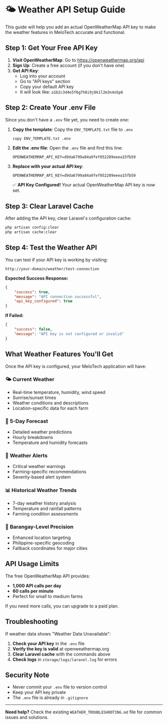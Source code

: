 # 🌤️ Weather API Setup Guide

This guide will help you add an actual OpenWeatherMap API key to make the weather features in MeloTech accurate and functional.

## Step 1: Get Your Free API Key

1. **Visit OpenWeatherMap**: Go to https://openweathermap.org/api
2. **Sign Up**: Create a free account (if you don't have one)
3. **Get API Key**: 
   - Log into your account
   - Go to "API keys" section
   - Copy your default API key
   - It will look like: `a1b2c3d4e5f6g7h8i9j0k1l2m3n4o5p6`

## Step 2: Create Your .env File

Since you don't have a `.env` file yet, you need to create one:

1. **Copy the template**: Copy the `ENV_TEMPLATE.txt` file to `.env`
   ```bash
   copy ENV_TEMPLATE.txt .env
   ```

2. **Edit the .env file**: Open the `.env` file and find this line:
   ```
   OPENWEATHERMAP_API_KEY=d9da6799a84a9fef052289eeea15fb59
   ```

3. **Replace with your actual API key**:
   ```
   OPENWEATHERMAP_API_KEY=d9da6799a84a9fef052289eeea15fb59
   ```
   ✅ **API Key Configured!** Your actual OpenWeatherMap API key is now set.

## Step 3: Clear Laravel Cache

After adding the API key, clear Laravel's configuration cache:

```bash
php artisan config:clear
php artisan cache:clear
```

## Step 4: Test the Weather API

You can test if your API key is working by visiting:
```
http://your-domain/weather/test-connection
```

**Expected Success Response:**
```json
{
    "success": true,
    "message": "API connection successful",
    "api_key_configured": true
}
```

**If Failed:**
```json
{
    "success": false,
    "message": "API key is not configured or invalid"
}
```

## What Weather Features You'll Get

Once the API key is configured, your MeloTech application will have:

### 🌤️ **Current Weather**
- Real-time temperature, humidity, wind speed
- Sunrise/sunset times
- Weather conditions and descriptions
- Location-specific data for each farm

### 📅 **5-Day Forecast**
- Detailed weather predictions
- Hourly breakdowns
- Temperature and humidity forecasts

### 🚨 **Weather Alerts**
- Critical weather warnings
- Farming-specific recommendations
- Severity-based alert system

### 📊 **Historical Weather Trends**
- 7-day weather history analysis
- Temperature and rainfall patterns
- Farming condition assessments

### 🎯 **Barangay-Level Precision**
- Enhanced location targeting
- Philippine-specific geocoding
- Fallback coordinates for major cities

## API Usage Limits

The free OpenWeatherMap API provides:
- **1,000 API calls per day**
- **60 calls per minute**
- Perfect for small to medium farms

If you need more calls, you can upgrade to a paid plan.

## Troubleshooting

If weather data shows "Weather Data Unavailable":

1. **Check your API key** in the `.env` file
2. **Verify the key is valid** at openweathermap.org
3. **Clear Laravel cache** with the commands above
4. **Check logs** in `storage/logs/laravel.log` for errors

## Security Note

- Never commit your `.env` file to version control
- Keep your API key private
- The `.env` file is already in `.gitignore`

---

**Need help?** Check the existing `WEATHER_TROUBLESHOOTING.md` file for common issues and solutions.
